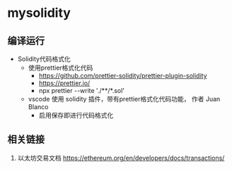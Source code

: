 # mysolidity

## 编译运行

- Solidity代码格式化
    - 使用prettier格式化代码  
        - https://github.com/prettier-solidity/prettier-plugin-solidity  
        - https://prettier.io/
        - npx prettier --write './**/*.sol'
    - vscode 使用 solidity 插件，带有prettier格式化代码功能， 作者 Juan Blanco
        - 启用保存即进行代码格式化


## 相关链接
1. 以太坊交易文档 https://ethereum.org/en/developers/docs/transactions/